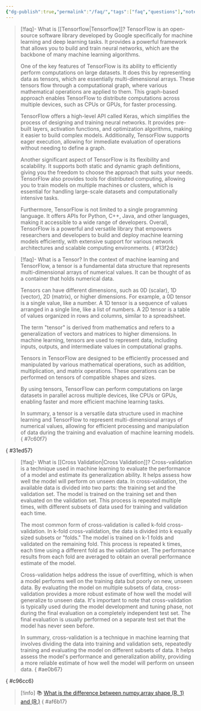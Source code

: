 ```yaml
---
{"dg-publish":true,"permalink":"/faq/","tags":["faq","questions"],"noteIcon":"2","updated":"2024-05-23T14:44:44.670+05:30"}
---
```



> [!faq]- What is [[Tensorflow\|Tensorflow]]?
> TensorFlow is an open-source software library developed by Google specifically for machine learning and deep learning tasks. It provides a powerful framework that allows you to build and train neural networks, which are the backbone of many machine learning algorithms.
> 
> One of the key features of TensorFlow is its ability to efficiently perform computations on large datasets. It does this by representing data as tensors, which are essentially multi-dimensional arrays. These tensors flow through a computational graph, where various mathematical operations are applied to them. This graph-based approach enables TensorFlow to distribute computations across multiple devices, such as CPUs or GPUs, for faster processing.
> 
> TensorFlow offers a high-level API called Keras, which simplifies the process of designing and training neural networks. It provides pre-built layers, activation functions, and optimization algorithms, making it easier to build complex models. Additionally, TensorFlow supports eager execution, allowing for immediate evaluation of operations without needing to define a graph.
> 
> Another significant aspect of TensorFlow is its flexibility and scalability. It supports both static and dynamic graph definitions, giving you the freedom to choose the approach that suits your needs. TensorFlow also provides tools for distributed computing, allowing you to train models on multiple machines or clusters, which is essential for handling large-scale datasets and computationally intensive tasks.
> 
> Furthermore, TensorFlow is not limited to a single programming language. It offers APIs for Python, C++, Java, and other languages, making it accessible to a wide range of developers.
> Overall, TensorFlow is a powerful and versatile library that empowers researchers and developers to build and deploy machine learning models efficiently, with extensive support for various network architectures and scalable computing environments.
{ #13f2dc}


> [!faq]- What is a Tensor?
> In the context of machine learning and TensorFlow, a tensor is a fundamental data structure that represents multi-dimensional arrays of numerical values. It can be thought of as a container that holds numerical data.
> 
> Tensors can have different dimensions, such as 0D (scalar), 1D (vector), 2D (matrix), or higher dimensions. For example, a 0D tensor is a single value, like a number. A 1D tensor is a sequence of values arranged in a single line, like a list of numbers. A 2D tensor is a table of values organized in rows and columns, similar to a spreadsheet.
> 
> The term "tensor" is derived from mathematics and refers to a generalization of vectors and matrices to higher dimensions. In machine learning, tensors are used to represent data, including inputs, outputs, and intermediate values in computational graphs.
> 
> Tensors in TensorFlow are designed to be efficiently processed and manipulated by various mathematical operations, such as addition, multiplication, and matrix operations. These operations can be performed on tensors of compatible shapes and sizes.
> 
> By using tensors, TensorFlow can perform computations on large datasets in parallel across multiple devices, like CPUs or GPUs, enabling faster and more efficient machine learning tasks.
> 
> In summary, a tensor is a versatile data structure used in machine learning and TensorFlow to represent multi-dimensional arrays of numerical values, allowing for efficient processing and manipulation of data during the training and evaluation of machine learning models.
{ #7c60f7}

{ #31ed57}

> [!faq]- What is [[Cross Validation\|Cross Validation]]?
> Cross-validation is a technique used in machine learning to evaluate the performance of a model and estimate its generalization ability. It helps assess how well the model will perform on unseen data.
> In cross-validation, the available data is divided into two parts: the training set and the validation set. The model is trained on the training set and then evaluated on the validation set. This process is repeated multiple times, with different subsets of data used for training and validation each time.
> 
> The most common form of cross-validation is called k-fold cross-validation. In k-fold cross-validation, the data is divided into k equally sized subsets or "folds." The model is trained on k-1 folds and validated on the remaining fold. This process is repeated k times, each time using a different fold as the validation set. The performance results from each fold are averaged to obtain an overall performance estimate of the model.
> 
> Cross-validation helps address the issue of overfitting, which is when a model performs well on the training data but poorly on new, unseen data. By evaluating the model on multiple subsets of data, cross-validation provides a more robust estimate of how well the model will generalize to unseen data.
> It's important to note that cross-validation is typically used during the model development and tuning phase, not during the final evaluation on a completely independent test set. The final evaluation is usually performed on a separate test set that the model has never seen before.
> 
> In summary, cross-validation is a technique in machine learning that involves dividing the data into training and validation sets, repeatedly training and evaluating the model on different subsets of data. It helps assess the model's performance and generalization ability, providing a more reliable estimate of how well the model will perform on unseen data.
{ #ae0b67}

{ #c96cc6}

> [!info] 📚 [What is the difference between numpy.array shape (R, 1) and (R,)](https://stackoverflow.com/questions/22053050/difference-between-numpy-array-shape-r-1-and-r)
{ #af6b17}


